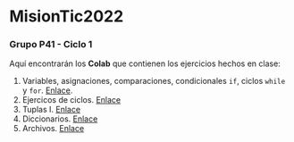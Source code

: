 # MisionTic2022

### Grupo P41 - Ciclo 1

Aquí encontrarán los **Colab** que contienen los ejercicios hechos en clase:

1. Variables, asignaciones, comparaciones, condicionales `if`, ciclos `while` y `for`. 
[Enlace](https://colab.research.google.com/drive/14156pspbXSh3ilEsUi00e1-bbvcXleAv).
2. Ejercicos de ciclos. [Enlace](https://colab.research.google.com/drive/1IFhXttCGfWSPEm1-BC-Rb5X260HwTApT)
3. Tuplas I. [Enlace](https://colab.research.google.com/drive/1eOGuv9A7RCbO2QJ3U_duLRZ0iHU5AlDW#scrollTo=ZtnRwnSi5my_)
4. Diccionarios. [Enlace](https://colab.research.google.com/drive/14o8MNqH6HxvLAiOx0fmiBPRZyr9rtxPG?usp=sharing)
5. Archivos. [Enlace](https://colab.research.google.com/drive/1B3HHHK5txEclLq-ULvmV-elQbw4MQ-jx?usp=sharing)
